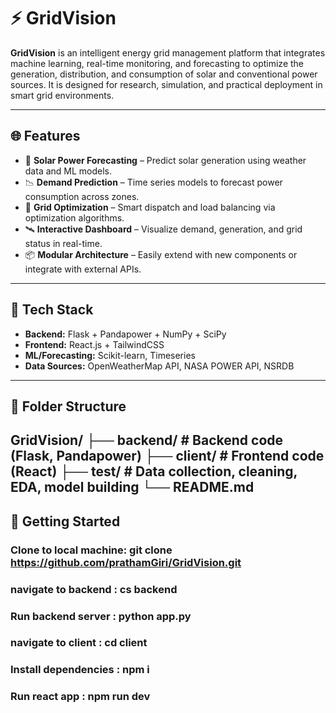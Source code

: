 # ⚡ GridVision

**GridVision** is an intelligent energy grid management platform that integrates machine learning, real-time monitoring, and forecasting to optimize the generation, distribution, and consumption of solar and conventional power sources. It is designed for research, simulation, and practical deployment in smart grid environments.

---

## 🌐 Features

- 🔋 **Solar Power Forecasting** – Predict solar generation using weather data and ML models.
- 📉 **Demand Prediction** – Time series models to forecast power consumption across zones.
- 🔄 **Grid Optimization** – Smart dispatch and load balancing via optimization algorithms.
- 🛰️ **Interactive Dashboard** – Visualize demand, generation, and grid status in real-time.
- 📦 **Modular Architecture** – Easily extend with new components or integrate with external APIs.

---

## 🧠 Tech Stack

- **Backend:** Flask + Pandapower + NumPy + SciPy  
- **Frontend:** React.js + TailwindCSS  
- **ML/Forecasting:** Scikit-learn, Timeseries
- **Data Sources:** OpenWeatherMap API, NASA POWER API, NSRDB

---
## 📁 Folder Structure

GridVision/
├── backend/           # Backend code (Flask, Pandapower)
├── client/            # Frontend code (React)
├── test/              # Data collection, cleaning, EDA, model building
└── README.md
---

## 🚀 Getting Started
### Clone to local machine: git clone https://github.com/prathamGiri/GridVision.git
### navigate to backend : cs backend
### Run backend server : python app.py
### navigate to client : cd client
### Install dependencies : npm i
### Run react app : npm run dev

